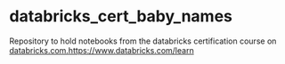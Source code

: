 # databricks_cert_baby_names
Repository to hold notebooks from the databricks certification course on [databricks.com.](https://www.databricks.com/learn)https://www.databricks.com/learn

